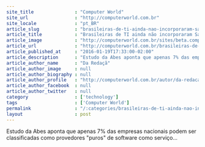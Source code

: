 ```yaml
---
site_title               : "Computer World"
site_url                 : "http://computerworld.com.br"
site_locale              : "pt_BR"
article_slug             : "brasileiras-de-ti-ainda-nao-incorporaram-saas-a-suas-estrategias"
article_title            : "Brasileiras de TI ainda não incorporaram SaaS a suas estratégias"
article_image            : "http://computerworld.com.br/sites/beta.computerworld.com.br/files/news_articles/software_saas_desenvolvimento.jpg"
article_url              : "http://computerworld.com.br/brasileiras-de-ti-ainda-nao-incorporaram-saas-a-suas-estrategias"
article_published_at     : "2016-01-19T17:33:00-02:00"
article_description      : "Estudo da Abes aponta que apenas 7% das empresas nacionais podem ser classificadas como provedores 'puros' de software como serviço..."
article_author_name      : "Da Redaçã"
article_author_image     : null
article_author_biography : null
article_author_profile   : "http://computerworld.com.br/autor/da-redacao"
article_author_facebook  : null
article_author_twitter   : null
category                 : ['technology']
tags                     : ['Computer World']
permalink                : "/:categories/brasileiras-de-ti-ainda-nao-incorporaram-saas-a-suas-estrategias/"
layout                   : post
---
```


Estudo da Abes aponta que apenas 7% das empresas nacionais podem ser classificadas como provedores "puros" de software como serviço...
